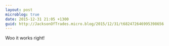 ```yaml
---
layout: post
microblog: true
date: 2015-12-31 21:05 +1300
guid: http://JacksonOfTrades.micro.blog/2015/12/31/t682472646995398656.html
---
```

Woo it works right!
